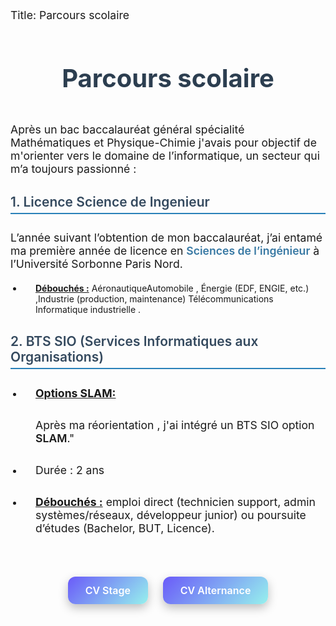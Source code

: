 Title: Parcours scolaire

<h1 class="titre"> Parcours scolaire</h1>


<p class="texte">Après un bac baccalauréat général spécialité Mathématiques  et Physique-Chimie j'avais pour objectif de m'orienter vers le domaine de l’informatique, un secteur qui m’a toujours passionné :</p>


<h2>1. Licence Science de Ingenieur</h2>

L’année suivant l’obtention de mon baccalauréat, j’ai entamé ma première année de licence en <a href="#" class="href"><stong>Sciences de l’ingénieur</strong></a> à l’Université Sorbonne Paris Nord.

- **<u>Débouchés :</u>** AéronautiqueAutomobile , Énergie (EDF, ENGIE, etc.) ,Industrie (production, maintenance) Télécommunications Informatique industrielle .


<h2>2. BTS SIO (Services Informatiques aux Organisations)</h2>

- **<u>Options SLAM:</u>**
    
    Après ma réorientation , j'ai intégré un BTS SIO option <a href="" class="slam">SLAM</a>."
    
- <p>Durée : 2 ans </p> 
- **<u>Débouchés :</u>** emploi direct (technicien support, admin systèmes/réseaux, développeur junior) ou poursuite d’études (Bachelor, BUT, Licence).
<br>
<div class="cv-buttons">
  <a href="#" class="cve">CV Stage</a>
  <a href="#" class="cve">CV Alternance</a>
</div>
<style>
.cv-buttons {
  text-align: center;
  margin-top: 30px;
}
.cve {
  display: inline-block; 
  text-decoration: none;
  font-weight: 600;
  color: #fff;
  border-radius: 12px;
  background: linear-gradient(135deg, #6a5af9, #96f1ed);
  font-size: 16px;
  padding: 12px 28px;
  margin: 0 10px; 
  box-shadow: 0 6px 15px rgba(0,0,0,0.25);
  transition: transform 0.2s ease, opacity 0.2s ease;
}
.cve:hover {
  transform: scale(1.05);
  opacity: 0.9;
}
.titre {
    text-align: center;
    padding: 10px 0;
    font-size: 2.5rem;
    color: #2c3e50;
    font-weight: 700;
}
.texte, p {
    padding-top: 10px;
    font-size: 1.1rem;
    max-width: 700px;
    margin: 0 auto 20px;
}
h2 {
    color: #34495e;
    margin-top: 30px;
    font-weight: 600;
    border-bottom: 2px solid #2980b9;
    padding-bottom: 5px;
    max-width: 700px;
    margin-left: auto;
    margin-right: auto;
}
.href, .slam {
    color: #3778a3ff;
    text-decoration: none;
    font-weight: 600;
    transition: color 0.3s ease;
}
.href:hover, .slam:hover {
    color: #3ad80aff;
    text-decoration: underline;
}
u {
    text-decoration: underline;
    font-weight: 700;
}
ul, li {
    max-width: 700px;
    margin: 10px auto;
    padding-left: 20px;
}
strong {
    font-weight: 700;
}
</style>



